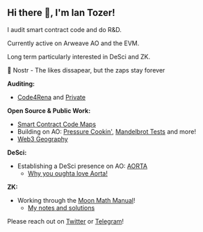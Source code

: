 ## Hi there 👋, I'm Ian Tozer!

I audit smart contract code and do R&D.

Currently active on Arweave AO and the EVM.

Long term particularly interested in DeSci and ZK.

🫶 Nostr - The likes dissapear, but the zaps stay forever

**Auditing:**

- [Code4Rena](https://code4rena.com/@BugzyVonBuggernaut) and [Private](https://github.com/cryptoTozer/audits)

**Open Source & Public Work:**

- [Smart Contract Code Maps](https://github.com/cryptoTozer/smart-contract-code-maps)
- Building on AO: [Pressure Cookin'](https://github.com/cryptoTozer/ao-pressure-cookin), [Mandelbrot Tests](https://github.com/cryptoTozer/ao-react-mandelbrot) and more!
- [Web3 Geography](https://web3geography.grafana.net/public-dashboards/5f9271ad0b694217894daef0af8a285c?orgId=1)

**DeSci:**

- Establishing a DeSci presence on AO: [AORTA](https://github.com/cryptoTozer/aorta)
  - [Why you oughta love Aorta!](https://ar-io.dev/Rh8NJIlg1l72smPP0_ngdH5E54QN9bpxFoyQJhw_Ct4)

**ZK:**

- Working through the [Moon Math Manual](https://github.com/LeastAuthority/moonmath-manual)!
  - [My notes and solutions](https://github.com/cryptoTozer/moonmath-manual-study)

Please reach out on [Twitter](https://twitter.com/cryptoTozer) or [Telegram](https://t.me/iantozer)!

